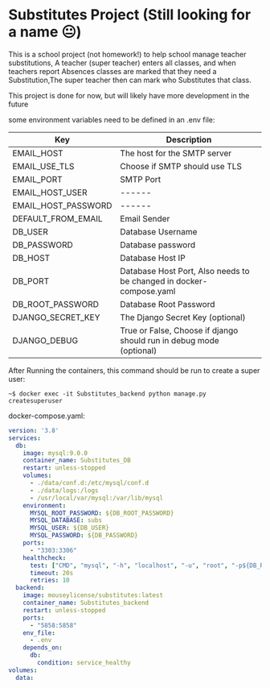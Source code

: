
# Substitutes Project (Still looking for a name 😐)

This is a school project (not homework!) to help school manage teacher substitutions,
A teacher (super teacher) enters all classes, and when teachers report Absences classes are marked that they need a Substitution,The super teacher then can mark who Substitutes that class.

This project is done for now, but will likely have more development in the future

some environment variables need to be defined in an .env file:

| Key                 | Description                                                         |  
|---------------------|---------------------------------------------------------------------|
| EMAIL_HOST          | The host for the SMTP server                                        |
| EMAIL_USE_TLS       | Choose if SMTP should use TLS                                       |
| EMAIL_PORT          | SMTP Port                                                           |
| EMAIL_HOST_USER     | ------                                                              |
| EMAIL_HOST_PASSWORD | ------                                                              |
| DEFAULT_FROM_EMAIL  | Email Sender                                                        |
| DB_USER             | Database Username                                                   |
| DB_PASSWORD         | Database password                                                   |
| DB_HOST             | Database Host IP                                                    |
| DB_PORT             | Database Host Port, Also needs to be changed in docker-compose.yaml |
| DB_ROOT_PASSWORD    | Database Root Password                                              |
| DJANGO_SECRET_KEY   | The Django Secret Key (optional)                                    |
| DJANGO_DEBUG        | True or False, Choose if django should run in debug mode (optional) |
After Running the containers, this command should be run to create a super user:
``` shell
~$ docker exec -it Substitutes_backend python manage.py createsuperuser
```
docker-compose.yaml:

```yaml
version: '3.8'
services:
  db:
    image: mysql:9.0.0
    container_name: Substitutes_DB
    restart: unless-stopped
    volumes:
      - ./data/conf.d:/etc/mysql/conf.d
      - ./data/logs:/logs
      - /usr/local/var/mysql:/var/lib/mysql
    environment:
      MYSQL_ROOT_PASSWORD: ${DB_ROOT_PASSWORD}
      MYSQL_DATABASE: subs
      MYSQL_USER: ${DB_USER}
      MYSQL_PASSWORD: ${DB_PASSWORD}
    ports:
      - "3303:3306"
    healthcheck:
      test: ["CMD", "mysql", "-h", "localhost", "-u", "root", "-p${DB_ROOT_PASSWORD}", "-e", "SELECT 1"]
      timeout: 20s
      retries: 10
  backend:
    image: mouseylicense/substitutes:latest
    container_name: Substitutes_backend
    restart: unless-stopped
    ports:
      - "5858:5858"
    env_file:
      - .env
    depends_on:
      db:
        condition: service_healthy
volumes:
  data:
```

